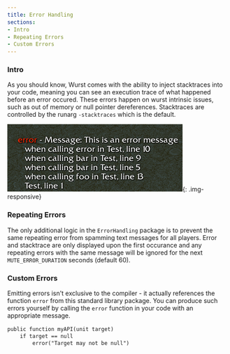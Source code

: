 ```yaml
---
title: Error Handling
sections:
- Intro
- Repeating Errors
- Custom Errors
---
```


### Intro

As you should know, Wurst comes with the ability to inject stacktraces into your code, meaning you can see an execution trace of what happened before an error occured.
These errors happen on wurst intrinsic issues, such as out of memory or null pointer dereferences.
Stacktraces are controlled by the runarg `-stacktraces` which is the default.

![](/assets/images/blog/bestof9/stacktrace.png){: .img-responsive}

### Repeating Errors

The only additional logic in the `ErrorHandling` package is to prevent the same repeating error from spamming text messages for all players.
Error and stacktrace are only displayed upon the first occurance and any repeating errors with the same message will be ignored for the next `MUTE_ERROR_DURATION` seconds (default 60).

### Custom Errors

Emitting errors isn't exclusive to the compiler - it actually references the function `error` from this standard library package.
You can produce such errors yourself by calling the  `error` function in your code with an appropriate message.

```wurst
public function myAPI(unit target)
	if target == null
		error("Target may not be null")
```
